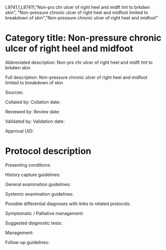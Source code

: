 L9741,1,L97411,"Non-prs chr ulcer of right heel and midft lmt to brkdwn skin", "Non-pressure chronic ulcer of right heel and midfoot limited to breakdown of skin","Non-pressure chronic ulcer of right heel and midfoot"
# Category title: Non-pressure chronic ulcer of right heel and midfoot

Abbreviated description: Non-prs chr ulcer of right heel and midft lmt to brkdwn skin

Full description: Non-pressure chronic ulcer of right heel and midfoot limited to breakdown of skin

Sources:

Collated by:
Collation date:

Reviewed by:
Review date:

Validated by:
Validation date:

Approval UID:

# Protocol description

Presenting conditions:

History capture guidelines:

General examination guidelines:

Systemic examination guidelines:

Possible differential diagnoses with links to related protocols:

Symptomatic / Palliative management:

Suggested diagnostic tests:

Management:

Follow-up guidelines:
